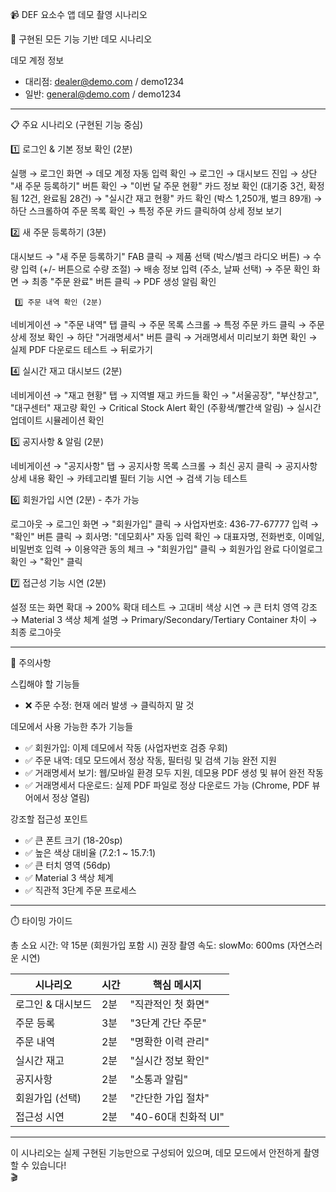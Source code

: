 📹 DEF 요소수 앱 데모 촬영 시나리오

  🎯 구현된 모든 기능 기반 데모 시나리오

  데모 계정 정보

  - 대리점: dealer@demo.com / demo1234
  - 일반: general@demo.com / demo1234

  ---
  📋 주요 시나리오 (구현된 기능 중심)

  1️⃣ 로그인 & 기본 정보 확인 (2분)

  실행 → 로그인 화면 → 데모 계정 자동 입력 확인 → 로그인 →
  대시보드 진입 → 상단 "새 주문 등록하기" 버튼 확인 →
  "이번 달 주문 현황" 카드 정보 확인 (대기중 3건, 확정됨 12건, 완료됨 28건) →
  "실시간 재고 현황" 카드 확인 (박스 1,250개, 벌크 89개) →
  하단 스크롤하여 주문 목록 확인 → 특정 주문 카드 클릭하여 상세 정보 보기

  2️⃣ 새 주문 등록하기 (3분)

  대시보드 → "새 주문 등록하기" FAB 클릭 →
  제품 선택 (박스/벌크 라디오 버튼) →
  수량 입력 (+/- 버튼으로 수량 조절) →
  배송 정보 입력 (주소, 날짜 선택) →
  주문 확인 화면 → 최종 "주문 완료" 버튼 클릭 →
  PDF 생성 알림 확인

     3️⃣ 주문 내역 확인 (2분)

  네비게이션 → "주문 내역" 탭 클릭 →
  주문 목록 스크롤 → 특정 주문 카드 클릭 →
  주문 상세 정보 확인 → 하단 "거래명세서" 버튼 클릭 →
  거래명세서 미리보기 화면 확인 → 실제 PDF 다운로드 테스트 → 뒤로가기

  4️⃣ 실시간 재고 대시보드 (2분)

  네비게이션 → "재고 현황" 탭 →
  지역별 재고 카드들 확인 →
  "서울공장", "부산창고", "대구센터" 재고량 확인 →
  Critical Stock Alert 확인 (주황색/빨간색 알림) →
  실시간 업데이트 시뮬레이션 확인

  5️⃣ 공지사항 & 알림 (2분)

  네비게이션 → "공지사항" 탭 →
  공지사항 목록 스크롤 → 최신 공지 클릭 →
  공지사항 상세 내용 확인 →
  카테고리별 필터 기능 시연 →
  검색 기능 테스트

  6️⃣ 회원가입 시연 (2분) - 추가 가능

  로그아웃 → 로그인 화면 → "회원가입" 클릭 →
  사업자번호: 436-77-67777 입력 → "확인" 버튼 클릭 →
  회사명: "데모회사" 자동 입력 확인 →
  대표자명, 전화번호, 이메일, 비밀번호 입력 →
  이용약관 동의 체크 → "회원가입" 클릭 →
  회원가입 완료 다이얼로그 확인 → "확인" 클릭

  7️⃣ 접근성 기능 시연 (2분)

  설정 또는 화면 확대 → 200% 확대 테스트 →
  고대비 색상 시연 → 큰 터치 영역 강조 →
  Material 3 색상 체계 설명 →
  Primary/Secondary/Tertiary Container 차이 →
  최종 로그아웃

  ---
  🚨 주의사항

  스킵해야 할 기능들

  - ❌ 주문 수정: 현재 에러 발생 → 클릭하지 말 것

  데모에서 사용 가능한 추가 기능들

  - ✅ 회원가입: 이제 데모에서 작동 (사업자번호 검증 우회)
  - ✅ 주문 내역: 데모 모드에서 정상 작동, 필터링 및 검색 기능 완전 지원
  - ✅ 거래명세서 보기: 웹/모바일 환경 모두 지원, 데모용 PDF 생성 및 뷰어 완전 작동
  - ✅ 거래명세서 다운로드: 실제 PDF 파일로 정상 다운로드 가능 (Chrome, PDF 뷰어에서 정상 열림)

  강조할 접근성 포인트

  - ✅ 큰 폰트 크기 (18-20sp)
  - ✅ 높은 색상 대비율 (7.2:1 ~ 15.7:1)
  - ✅ 큰 터치 영역 (56dp)
  - ✅ Material 3 색상 체계
  - ✅ 직관적 3단계 주문 프로세스

  ---
  ⏱️ 타이밍 가이드

  총 소요 시간: 약 15분 (회원가입 포함 시)
  권장 촬영 속도: slowMo: 600ms (자연스러운 시연)

  | 시나리오       | 시간  | 핵심 메시지          |
  |------------|-----|-----------------|
  | 로그인 & 대시보드 | 2분  | "직관적인 첫 화면"     |
  | 주문 등록      | 3분  | "3단계 간단 주문"     |
  | 주문 내역      | 2분  | "명확한 이력 관리"     |
  | 실시간 재고     | 2분  | "실시간 정보 확인"     |
  | 공지사항       | 2분  | "소통과 알림"        |
  | 회원가입 (선택)  | 2분  | "간단한 가입 절차"    |
  | 접근성 시연     | 2분  | "40-60대 친화적 UI" |

  ---
  이 시나리오는 실제 구현된 기능만으로 구성되어 있으며, 데모 모드에서 안전하게 촬영할 수 있습니다!       
  🎬